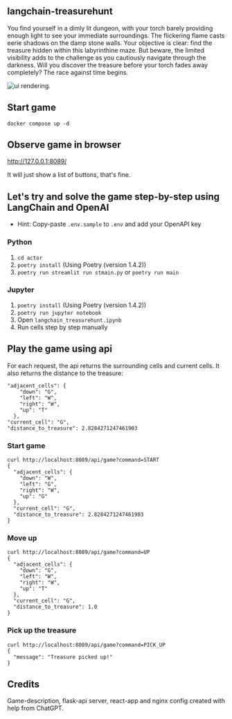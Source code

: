 ## langchain-treasurehunt
You find yourself in a dimly lit dungeon, with your torch barely providing enough light to see your immediate surroundings. The flickering flame casts eerie shadows on the damp stone walls. Your objective is clear: find the treasure hidden within this labyrinthine maze. But beware, the limited visibility adds to the challenge as you cautiously navigate through the darkness. Will you discover the treasure before your torch fades away completely? The race against time begins.

![ui rendering](treasure-hunt-agent.gif).

## Start game

`docker compose up -d`

## Observe game in browser

http://127.0.0.1:8089/

It will just show a list of buttons, that's fine.

## Let's try and solve the game step-by-step using LangChain and OpenAI

- Hint: Copy-paste `.env.sample` to `.env` and add your OpenAPI key 


### Python

1. `cd actor`
2. `poetry install` (Using Poetry (version 1.4.2))
3. `poetry run streamlit run stmain.py` or `poetry run main`

###  Jupyter

1. `poetry install` (Using Poetry (version 1.4.2))
2. `poetry run jupyter notebook`
3. Open `langchain_treasurehunt.ipynb`
4. Run cells step by step manually

## Play the game using api
For each request, the api returns the surrounding cells and current cells. It also returns the distance to the treasure:
```
"adjacent_cells": {
    "down": "G",
    "left": "W",
    "right": "W",
    "up": "T"
  },
"current_cell": "G",
"distance_to_treasure": 2.8284271247461903
```

### Start game

```
curl http://localhost:8089/api/game?command=START
{
  "adjacent_cells": {
    "down": "W",
    "left": "G",
    "right": "W",
    "up": "G"
  },
  "current_cell": "G",
  "distance_to_treasure": 2.8284271247461903
}
```

### Move up

```
curl http://localhost:8089/api/game?command=UP
{
  "adjacent_cells": {
    "down": "G",
    "left": "W",
    "right": "W",
    "up": "T"
  },
  "current_cell": "G",
  "distance_to_treasure": 1.0
}
```

### Pick up the treasure

```
curl http://localhost:8089/api/game?command=PICK_UP
{
  "message": "Treasure picked up!"
}
```

## Credits
Game-description, flask-api server, react-app and nginx config created with help from ChatGPT.
